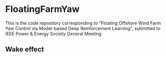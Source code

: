 # FloatingFarmYaw
This is the code repository corresponding to “Floating Offshore Wind Farm Yaw Control via Model-based Deep Reinforcement Learning”, submitted to IEEE Power & Energy Society General Meeting

## Wake effect

